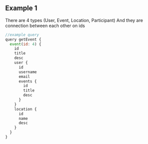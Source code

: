 ## Example 1
There are 4 types (User, Event, Location, Participant)
And they are connection between each other on ids

```javascript
//example query
query getEvent {
  event(id: 4) {
    id
    title
    desc
    user {
      id
      username
      email
      events {
        id
        title
        desc
      }
    }
    location {
      id
      name
      desc
    }
  }
}
```